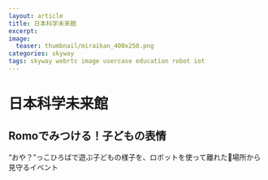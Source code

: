 ```yaml
---
layout: article
title: 日本科学未来館
excerpt: 
image:
  teaser: thumbnail/miraikan_400x250.png
categories: skyway
tags: skyway webrtc image usercase education robot iot
---
```


# 日本科学未来館

## Romoでみつける！子どもの表情

“おや？”っこひろばで遊ぶ子どもの様子を、ロボットを使って離れた場所から見守るイベント



